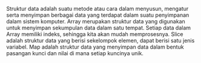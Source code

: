 Struktur data adalah suatu metode atau cara dalam menyusun, mengatur serta menyimpan berbagai data yang terdapat dalam suatu penyimpanan dalam sistem komputer. Array merupakan struktur data yang digunakan untuk menyimpan sekumpulan data dalam satu tempat. Setiap data dalam Array memiliki indeks, sehingga kita akan mudah memprosesnya.
Slice adalah struktur data yang berisi sekelompok elemen, dapat berisi satu jenis variabel.
Map adalah struktur data yang menyimpan data dalam bentuk pasangan kunci dan nilai di mana setiap kuncinya unik.